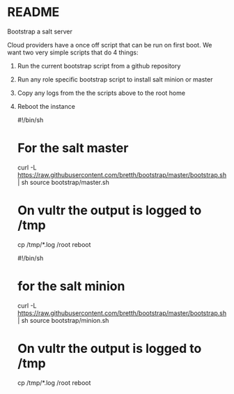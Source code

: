 README
======

Bootstrap a salt server

Cloud providers have a once off script that can be run on first boot. We want two very simple scripts that do 4 things:

1) Run the current bootstrap script from a github repository
2) Run any role specific bootstrap script to install salt minion or master
3) Copy any logs from the the scripts above to the root home
4) Reboot the instance

    #!/bin/sh

    # For the salt master
    curl -L https://raw.githubusercontent.com/bretth/bootstrap/master/bootstrap.sh | sh 
    source bootstrap/master.sh
    # On vultr the output is logged to /tmp
    cp /tmp/*.log /root
    reboot

    #!/bin/sh

    # for the salt minion
    curl -L https://raw.githubusercontent.com/bretth/bootstrap/master/bootstrap.sh | sh 
    source bootstrap/minion.sh
    # On vultr the output is logged to /tmp
    cp /tmp/*.log /root
    reboot

